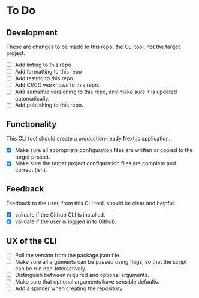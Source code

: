 # To Do

## Development

These are changes to be made to this repo, the CLI tool, not the target project.

- [ ] Add linting to this repo
- [ ] Add formatting to this repo
- [ ] Add testing to this repo.
- [ ] Add CI/CD workflows to this repo.
- [ ] Add semantic versioning to this repo, and make sure it is updated automatically.
- [ ] Add publishing to this repo.

## Functionality

This CLI tool should create a production-ready Next.js application.

- [x] Make sure all appropriate configuration files are written or copied to the target project.
- [x] Make sure the target project configuration files are complete and correct (ish).

## Feedback

Feedback to the user, from this CLI tool, should be clear and helpful.

- [x] validate if the Github CLI is installed.
- [x] validate if the user is logged in to Github.

## UX of the CLI

- [ ] Pull the version from the package.json file.
- [ ] Make sure all arguments can be passed using flags, so that the script can be run non-interactively.
- [ ] Distinguish between required and optional arguments.
- [ ] Make sure that optional arguments have sensible defaults.
- [ ] Add a spinner when creating the repository.
